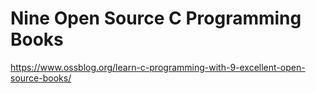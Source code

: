 # Nine Open Source C Programming Books

https://www.ossblog.org/learn-c-programming-with-9-excellent-open-source-books/
